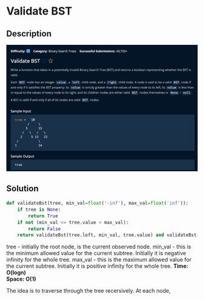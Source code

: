 # Validate BST

## Description

![description](./desc.png)

## Solution

```py
def validateBst(tree, min_val=float('-inf'), max_val=float('inf')):
    if tree is None:
        return True
    if not (min_val <= tree.value < max_val):
        return False
    return validateBst(tree.left, min_val, tree.value) and validateBst(tree.right, tree.value, max_val)
```

tree - initially the root node, is the current observed node.
min_val - this is the minimum allowed value for the current subtree. Initially it is negative infinity for the whole tree.
max_val - this is the maximum allowed value for the current subtree. Initially it is positive infinity for the whole tree.
**Time: O(logn)** <br/>
**Space: O(1)** <br/>

The idea is to traverse through the tree recersively. At each node,
